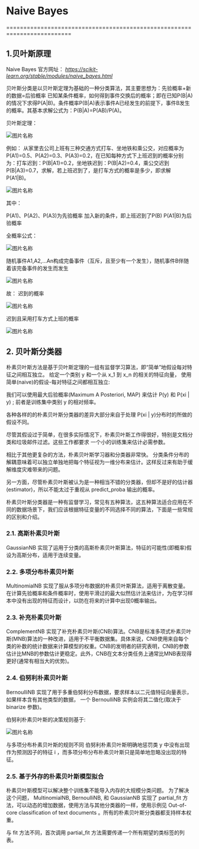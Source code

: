 # Naive Bayes

=========================================================================


## **1.贝叶斯原理**

Naive Bayes 官方网址：
*<https://scikit-learn.org/stable/modules/naive_bayes.html>*

贝叶斯分类是以贝叶斯定理为基础的一种分类算法，其主要思想为：先验概率+新的数据=后验概率
已知某条件概率，如何得到事件交换后的概率；即在已知P(B|A)的情况下求得P(A|B)。条件概率P(B|A)表示事件A已经发生的前提下，事件B发生的概率。其基本求解公式为：P(B|A)=P(AB)/P(A)。

贝叶斯定理：

![图片名称](https://img-blog.csdnimg.cn/35a955e1f0da4ca0b46fdefcebce0731.png)


例如：
从家里去公司上班有三种交通方式打车、坐地铁和乘公交，对应概率为P(A1)=0.5、P(A2)=0.3、P(A3)=0.2，在已知每种方式下上班迟到的概率分别为：打车迟到：P(B|A1)=0.2，坐地铁迟到：P(B|A2)=0.4，乘公交迟到P(B|A3)=0.7，求解，若上班迟到了，是打车方式的概率是多少，即求解P(A1|B)。

![图片名称](https://img-blog.csdnimg.cn/7c26aaad22364f4d915c084caf2887dd.png)

其中：

P(A1)、P(A2)、P(A3)为先验概率
加入新的条件，即上班迟到了P(B)
P(A1|B)为后验概率


全概率公式：

![图片名称](https://img-blog.csdnimg.cn/2acccf88cd1f42928263d3ea9b9ad248.png)


随机事件A1,A2,…An构成完备事件（互斥，且至少有一个发生），随机事件B伴随着该完备事件的发生而发生

![图片名称](https://img-blog.csdnimg.cn/aa648f8599e9477997b298d348fad6ee.png)

故：
迟到的概率

![图片名称](https://img-blog.csdnimg.cn/d3a24ebc1b4346878777448cd2cabe78.png)

迟到且采用打车方式上班的概率

![图片名称](https://img-blog.csdnimg.cn/ca9a6d77ea194b37865c2338a02a5dbf.png)



## **2. 贝叶斯分类器**


朴素贝叶斯方法是基于贝叶斯定理的一组有监督学习算法，即“简单”地假设每对特征之间相互独立。 给定一个类别 y 和一个从 x_1 到 x_n 的相关的特征向量，
使用简单(naive)的假设-每对特征之间都相互独立:

我们可以使用最大后验概率(Maximum A Posteriori, MAP) 来估计 P(y) 和 P(xi | y) ; 前者是训练集中类别 y 的相对频率。

各种各样的的朴素贝叶斯分类器的差异大部分来自于处理 P(xi | y)分布时的所做的假设不同。

尽管其假设过于简单，在很多实际情况下，朴素贝叶斯工作得很好，特别是文档分类和垃圾邮件过滤。这些工作都要求 一个小的训练集来估计必需参数。

相比于其他更复杂的方法，朴素贝叶斯学习器和分类器非常快。 分类条件分布的解耦意味着可以独立单独地把每个特征视为一维分布来估计。这样反过来有助于缓解维度灾难带来的问题。

另一方面，尽管朴素贝叶斯被认为是一种相当不错的分类器，但却不是好的估计器(estimator)，所以不能太过于重视从 predict_proba 输出的概率。

朴素贝叶斯分类器是一种有监督学习，常见有五种算法，这五种算法适合应用在不同的数据场景下，我们应该根据特征变量的不同选择不同的算法，下面是一些常规的区别和介绍。

### 2.1. 高斯朴素贝叶斯

GaussianNB 实现了运用于分类的高斯朴素贝叶斯算法，特征的可能性(即概率)假设为高斯分布，适用于连续变量。

### 2.2. 多项分布朴素贝叶斯

MultinomialNB 实现了服从多项分布数据的朴素贝叶斯算法，适用于离散变量。在计算先验概率和条件概率时，使用平滑过的最大似然估计法来估计，为在学习样本中没有出现的特征而设计，以防在将来的计算中出现0概率输出。

### 2.3. 补充朴素贝叶斯

ComplementNB 实现了补充朴素贝叶斯(CNB)算法。CNB是标准多项式朴素贝叶斯(MNB)算法的一种改进，适用于不平衡数据集。具体来说，CNB使用来自每个类的补数的统计数据来计算模型的权重。CNB的发明者的研究表明，CNB的参数估计比MNB的参数估计更稳定。此外，CNB在文本分类任务上通常比MNB表现得更好(通常有相当大的优势)。

### 2.4. 伯努利朴素贝叶斯

BernoulliNB 实现了用于多重伯努利分布数据，要求样本以二元值特征向量表示，如果样本含有其他类型的数据， 一个 BernoulliNB 实例会将其二值化(取决于 binarize 参数)。

伯努利朴素贝叶斯的决策规则基于:

![图片名称](https://img-blog.csdnimg.cn/60d3ffbdba4c4964a62a57977a69570d.png)


与多项分布朴素贝叶斯的规则不同 伯努利朴素贝叶斯明确地惩罚类 y 中没有出现作为预测因子的特征 i ，而多项分布分布朴素贝叶斯只是简单地忽略没出现的特征。

### 2.5. 基于外存的朴素贝叶斯模型拟合

朴素贝叶斯模型可以解决整个训练集不能导入内存的大规模分类问题。 为了解决这个问题， MultinomialNB, BernoulliNB, 和 GaussianNB 实现了 partial_fit 方法，可以动态的增加数据，使用方法与其他分类器的一样，使用示例见 Out-of-core classification of text documents 。所有的朴素贝叶斯分类器都支持样本权重。

与 fit 方法不同，首次调用 partial_fit 方法需要传递一个所有期望的类标签的列表。
